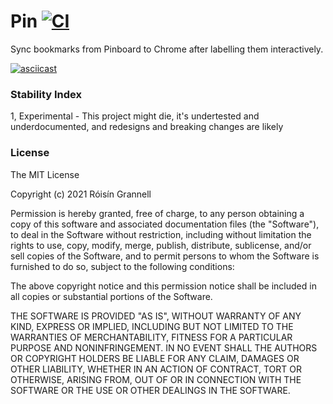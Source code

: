 
# Pin [![CI](https://github.com/rgrannell1/pin/actions/workflows/ci.yaml/badge.svg)](https://github.com/rgrannell1/pin/actions/workflows/ci.yaml)

Sync bookmarks from Pinboard to Chrome after labelling them interactively.

[![asciicast](https://asciinema.org/a/FcBPdpGUPaxo5gLBxSVF3569c.svg)](https://asciinema.org/a/FcBPdpGUPaxo5gLBxSVF3569c)

### Stability Index

1, Experimental - This project might die, it's undertested and underdocumented, and redesigns and breaking changes are likely

### License

The MIT License

Copyright (c) 2021 Róisín Grannell

Permission is hereby granted, free of charge, to any person obtaining a copy of this software and associated documentation files (the "Software"), to deal in the Software without restriction, including without limitation the rights to use, copy, modify, merge, publish, distribute, sublicense, and/or sell copies of the Software, and to permit persons to whom the Software is furnished to do so, subject to the following conditions:

The above copyright notice and this permission notice shall be included in all copies or substantial portions of the Software.

THE SOFTWARE IS PROVIDED "AS IS", WITHOUT WARRANTY OF ANY KIND, EXPRESS OR IMPLIED, INCLUDING BUT NOT LIMITED TO THE WARRANTIES OF MERCHANTABILITY, FITNESS FOR A PARTICULAR PURPOSE AND NONINFRINGEMENT. IN NO EVENT SHALL THE AUTHORS OR COPYRIGHT HOLDERS BE LIABLE FOR ANY CLAIM, DAMAGES OR OTHER LIABILITY, WHETHER IN AN ACTION OF CONTRACT, TORT OR OTHERWISE, ARISING FROM, OUT OF OR IN CONNECTION WITH THE SOFTWARE OR THE USE OR OTHER DEALINGS IN THE SOFTWARE.
